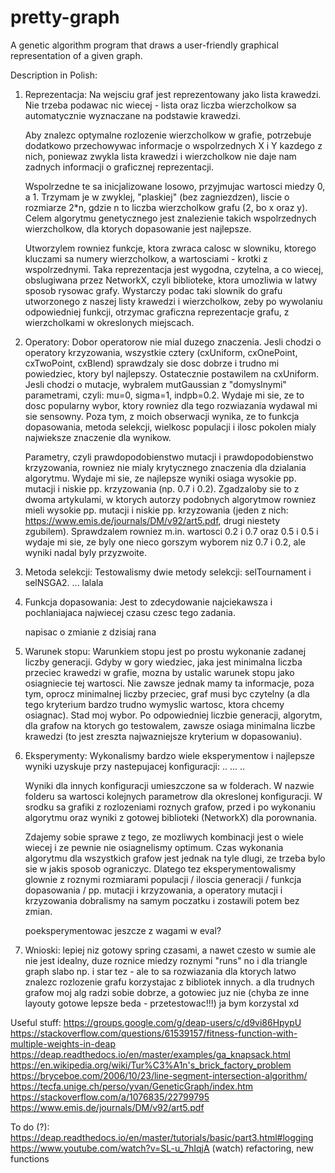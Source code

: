 # pretty-graph
A genetic algorithm program that draws a user-friendly graphical representation of a given graph.

Description in Polish:

1. Reprezentacja:
    Na wejsciu graf jest reprezentowany jako lista krawedzi. Nie trzeba podawac nic wiecej - lista oraz liczba wierzcholkow sa automatycznie wyznaczane na podstawie krawedzi.

    Aby znalezc optymalne rozlozenie wierzcholkow w grafie, potrzebuje dodatkowo przechowywac informacje o wspolrzednych X i Y kazdego z nich, poniewaz zwykla lista krawedzi i wierzcholkow nie daje nam zadnych informacji o graficznej reprezentacji.

    Wspolrzedne te sa inicjalizowane losowo, przyjmujac wartosci miedzy 0, a 1. Trzymam je w zwyklej, "plaskiej" (bez zagniezdzen), liscie o rozmiarze 2*n, gdzie n to liczba wierzcholkow grafu (2, bo x oraz y). Celem algorytmu genetycznego jest znalezienie takich wspolrzednych wierzcholkow, dla ktorych dopasowanie jest najlepsze.

    Utworzylem rowniez funkcje, ktora zwraca calosc w slowniku, ktorego kluczami sa numery wierzcholkow, a wartosciami - krotki z wspolrzednymi. Taka reprezentacja jest wygodna, czytelna, a co wiecej, obslugiwana przez NetworkX, czyli biblioteke, ktora umozliwia w latwy sposob rysowac grafy. Wystarczy podac taki slownik do grafu utworzonego z naszej listy krawedzi i wierzcholkow, zeby po wywolaniu odpowiedniej funkcji, otrzymac graficzna reprezentacje grafu, z wierzcholkami w okreslonych miejscach.

2. Operatory:
    Dobor operatorow nie mial duzego znaczenia. Jesli chodzi o operatory krzyzowania, wszystkie cztery (cxUniform, cxOnePoint, cxTwoPoint, cxBlend) sprawdzaly sie dosc dobrze i trudno mi powiedziec, ktory byl najlepszy. Ostatecznie postawilem na cxUniform. Jesli chodzi o mutacje, wybralem mutGaussian z "domyslnymi" parametrami, czyli: mu=0, sigma=1, indpb=0.2. Wydaje mi sie, ze to dosc popularny wybor, ktory rowniez dla tego rozwiazania wydawal mi sie sensowny. Poza tym, z moich obserwacji wynika, ze to funkcja dopasowania, metoda selekcji, wielkosc populacji i ilosc pokolen mialy najwieksze znaczenie dla wynikow. 

    Parametry, czyli prawdopodobienstwo mutacji i prawdopodobienstwo krzyzowania, rowniez nie mialy krytycznego znaczenia dla dzialania algorytmu. Wydaje mi sie, ze najlepsze wyniki osiaga wysokie pp. mutacji i niskie pp. krzyzowania (np. 0.7 i 0.2). Zgadzaloby sie to z dwoma artykulami, w ktorych autorzy podobnych algorytmow rowniez mieli wysokie pp. mutacji i niskie pp. krzyzowania (jeden z nich: https://www.emis.de/journals/DM/v92/art5.pdf, drugi niestety zgubilem). Sprawdzalem rowniez  m.in. wartosci 0.2 i 0.7 oraz 0.5 i 0.5 i wydaje mi sie, ze byly one nieco gorszym wyborem niz 0.7 i 0.2, ale wyniki nadal byly przyzwoite.

3. Metoda selekcji:
    Testowalismy dwie metody selekcji: selTournament i selNSGA2.
    ...
    lalala

4. Funkcja dopasowania:
    Jest to zdecydowanie najciekawsza i pochlaniajaca najwiecej czasu czesc tego zadania. 

    napisac o zmianie z dzisiaj rana

5. Warunek stopu:
    Warunkiem stopu jest po prostu wykonanie zadanej liczby generacji. Gdyby w gory wiedziec, jaka jest minimalna liczba przeciec krawedzi w grafie, mozna by ustalic warunek stopu jako osiagniecie tej wartosci. Nie zawsze jednak mamy ta informacje, poza tym, oprocz minimalnej liczby przeciec, graf musi byc czytelny (a dla tego kryterium bardzo trudno wymyslic wartosc, ktora chcemy osiagnac). Stad moj wybor. Po odpowiedniej liczbie generacji, algorytm, dla grafow na ktorych go testowalem, zawsze osiaga minimalna liczbe krawedzi (to jest zreszta najwazniejsze kryterium w dopasowaniu).

6. Eksperymenty:
    Wykonalismy bardzo wiele eksperymentow i najlepsze wyniki uzyskuje przy nastepujacej konfiguracji:
    ..
    ...
    ..

    Wyniki dla innych konfiguracji umieszczone sa w folderach. W nazwie folderu sa wartosci kolejnych parametrow dla okreslonej konfiguracji. W srodku sa grafiki z rozlozeniami roznych grafow, przed i po wykonaniu algorytmu oraz wyniki z gotowej biblioteki (NetworkX) dla porownania.

    Zdajemy sobie sprawe z tego, ze mozliwych kombinacji jest o wiele wiecej i ze pewnie nie osiagnelismy optimum. Czas wykonania algorytmu dla wszystkich grafow jest jednak na tyle dlugi, ze trzeba bylo sie w jakis sposob ograniczyc. Dlatego tez eksperymentowalismy glownie z roznymi rozmiarami populacji / iloscia generacji / funkcja dopasowania / pp. mutacji i krzyzowania, a operatory mutacji i krzyzowania dobralismy na samym poczatku i zostawili potem bez zmian.

    poeksperymentowac jeszcze z wagami w eval?

7. Wnioski:
    lepiej niz gotowy spring czasami, a nawet czesto w sumie
    ale nie jest idealny, duze roznice miedzy roznymi "runs"
    no i dla triangle graph slabo np. i star tez - ale to sa
    rozwiazania dla ktorych latwo znalezc rozlozenie grafu korzystajac z bibliotek innych. a dla trudnych grafow moj alg radzi sobie dobrze, a gotowiec juz nie (chyba ze inne layouty gotowe lepsze beda - przetestowac!!!)
    ja bym korzystal xd

Useful stuff:
https://groups.google.com/g/deap-users/c/d9vi86HpypU
https://stackoverflow.com/questions/61539157/fitness-function-with-multiple-weights-in-deap
https://deap.readthedocs.io/en/master/examples/ga_knapsack.html
https://en.wikipedia.org/wiki/Tur%C3%A1n's_brick_factory_problem
https://bryceboe.com/2006/10/23/line-segment-intersection-algorithm/
https://tecfa.unige.ch/perso/yvan/GeneticGraph/index.htm
https://stackoverflow.com/a/1076835/22799795
https://www.emis.de/journals/DM/v92/art5.pdf

To do (?):
https://deap.readthedocs.io/en/master/tutorials/basic/part3.html#logging
https://www.youtube.com/watch?v=SL-u_7hIqjA (watch)
refactoring, new functions